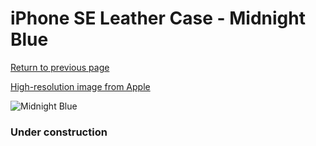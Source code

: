 # iPhone SE Leather Case - Midnight Blue

[Return to previous page](/iphone_7)

[High-resolution image from Apple](https://store.storeimages.cdn-apple.com/8756/as-images.apple.com/is/MXYN2?wid=4500&hei=4500&fmt=png)

<div style="width: 384px"><img src="/everyphone/MXYN2.png" alt="Midnight Blue"></div>

### Under construction
